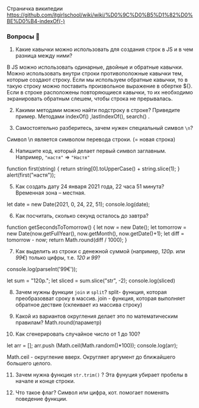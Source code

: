 Страничка википедии https://github.com/itgirlschool/wiki/wiki/%D0%9C%D0%B5%D1%82%D0%BE%D0%B4-indexOf(-)


### Вопросы 💎

1. Какие кавычки можно использовать для создания строк в JS и в чем разница между ними?

В JS  можно использовать одинарные, двойные и обратные кавычки.
Можно использовать внутри строки противоположные кавычки тем, которые создают строку. Если мы используем обратные кавычки, то в такую строку можно поставить произвольное выражение в обертке ${}.
Если в строке расположены повторяющиеся кавычки, то их необходимо экранировать обратным слешем, чтобы строка не прерывалась.

2. Какими методами можно найти подстроку в строке? Приведите пример.
 Методами indexOf() ,lastIndexOf(), search() .



3. Самостоятельно разберитесь, зачем нужен специальный символ `\n`?

Cимвол \n является символом перевода строки. (= новая строка)

4. Напишите код, который делает первый символ заглавным. Например, `"настя"` ⇒ `"Настя"`

function first(string) {
    return string[0].toUpperCase() + string.slice(1);
}
alert(first("настя"));

5. Как создать дату 24 января 2021 года, 22 часа 51 минута? Временная зона – местная.

let date = new Date(2021, 0, 24, 22, 51);
console.log(date);

6. Как посчитать, сколько секунд осталось до завтра?

function getSecondsToTomorrow() {
  let now = new Date();
  let tomorrow = new Date(now.getFullYear(), now.getMonth(), now.getDate()+1);
  let diff = tomorrow - now; 
  return Math.round(diff / 1000); 
}

7. Как выделить из строки с денежной суммой (например, *120р.* или *99€*) только цифры, т.е. *120 и 99*?

console.log(parseInt('99€'));

let sum = "120р.";
let sliced = sum.slice("str", -2);
console.log(sliced)



8. Зачем нужны функции `join` и `split`?
split- функция, которая преобразовват сроку в массив.
join - функция, которая выполняет обратное дествие (склеивает из массива строку)

9. Какой из вариантов округления делает это по математическим правилам?
Math.round(параметр) 

10. Как сгенерировать случайное число от 1 до 100? 

let arr = [];
arr.push (Math.ceil(Math.random()*100));
console.log(arr);

Math.ceil - округление вверх. Округляет аргумент до ближайшего большего целого.

11. Зачем нужна функция `str.trim()` ?
Эта фунуция убирает пробелы в начале и конце строки.

12. Что такое флаг?
Символ  или цифра, кот. помогает поменять поведение функции.
